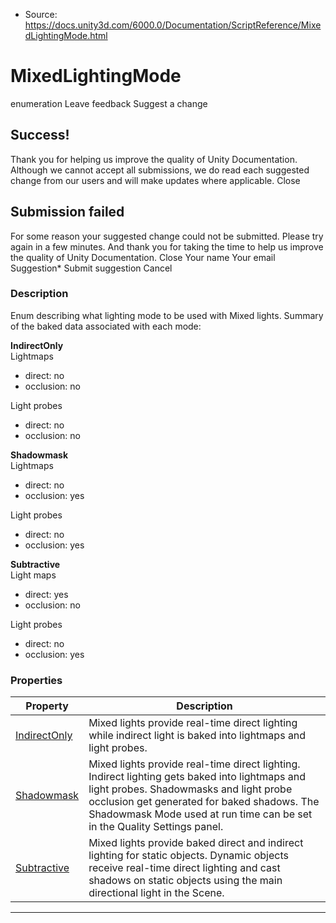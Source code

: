 * Source: https://docs.unity3d.com/6000.0/Documentation/ScriptReference/MixedLightingMode.html

# MixedLightingMode
enumeration
Leave feedback
Suggest a change
## Success!
Thank you for helping us improve the quality of Unity Documentation. Although we cannot accept all submissions, we do read each suggested change from our users and will make updates where applicable.
Close
## Submission failed
For some reason your suggested change could not be submitted. Please <a>try again</a> in a few minutes. And thank you for taking the time to help us improve the quality of Unity Documentation.
Close
Your name Your email Suggestion* Submit suggestion
Cancel
### Description
Enum describing what lighting mode to be used with Mixed lights.
Summary of the baked data associated with each mode:  
  
**IndirectOnly**   
Lightmaps 
  * direct: no
  * occlusion: no


Light probes 
  * direct: no
  * occlusion: no


**Shadowmask**   
Lightmaps 
  * direct: no
  * occlusion: yes


Light probes 
  * direct: no
  * occlusion: yes


**Subtractive**   
Light maps 
  * direct: yes
  * occlusion: no


Light probes 
  * direct: no
  * occlusion: yes


### Properties
Property | Description  
---|---  
[IndirectOnly](https://docs.unity3d.com/6000.0/Documentation/ScriptReference/MixedLightingMode.IndirectOnly.html) | Mixed lights provide real-time direct lighting while indirect light is baked into lightmaps and light probes.  
[Shadowmask](https://docs.unity3d.com/6000.0/Documentation/ScriptReference/MixedLightingMode.Shadowmask.html) | Mixed lights provide real-time direct lighting. Indirect lighting gets baked into lightmaps and light probes. Shadowmasks and light probe occlusion get generated for baked shadows. The Shadowmask Mode used at run time can be set in the Quality Settings panel.  
[Subtractive](https://docs.unity3d.com/6000.0/Documentation/ScriptReference/MixedLightingMode.Subtractive.html) | Mixed lights provide baked direct and indirect lighting for static objects. Dynamic objects receive real-time direct lighting and cast shadows on static objects using the main directional light in the Scene.  
* * *
